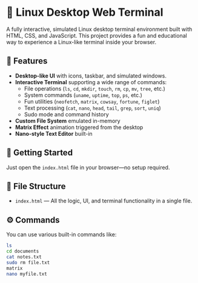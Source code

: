 # 🐧 Linux Desktop Web Terminal

A fully interactive, simulated Linux desktop terminal environment built with HTML, CSS, and JavaScript. This project provides a fun and educational way to experience a Linux-like terminal inside your browser.

## 🌟 Features

- **Desktop-like UI** with icons, taskbar, and simulated windows.
- **Interactive Terminal** supporting a wide range of commands:
  - File operations (`ls`, `cd`, `mkdir`, `touch`, `rm`, `cp`, `mv`, `tree`, etc.)
  - System commands (`uname`, `uptime`, `top`, `ps`, etc.)
  - Fun utilities (`neofetch`, `matrix`, `cowsay`, `fortune`, `figlet`)
  - Text processing (`cat`, `nano`, `head`, `tail`, `grep`, `sort`, `uniq`)
  - Sudo mode and command history
- **Custom File System** emulated in-memory
- **Matrix Effect** animation triggered from the desktop
- **Nano-style Text Editor** built-in

## 🚀 Getting Started

Just open the `index.html` file in your browser—no setup required.


## 📁 File Structure

- `index.html` — All the logic, UI, and terminal functionality in a single file.

## ⚙️ Commands

You can use various built-in commands like:

```bash
ls
cd documents
cat notes.txt
sudo rm file.txt
matrix
nano myfile.txt
